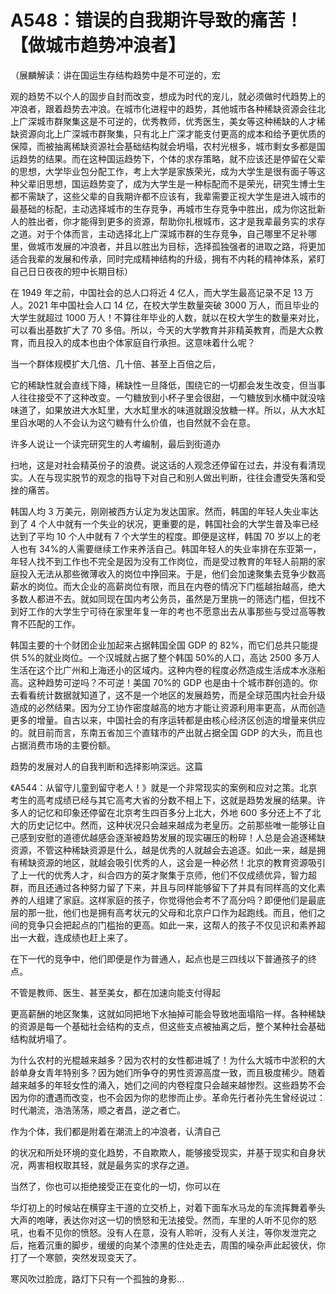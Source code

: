 # A548：错误的自我期许导致的痛苦！【做城市趋势冲浪者】

（展麟解读：讲在国运生存结构趋势中是不可逆的，宏

观的趋势不以个人的固步自封而改变，想成为时代的宠儿，就必须做时代趋势上的冲浪者，跟着趋势去冲浪。在城市化进程中的趋势，其他城市各种稀缺资源会往北上广深城市群聚集这是不可逆的，优秀教师，优秀医生，美女等这种稀缺的人才稀缺资源向北上广深城市群聚集，只有北上广深才能支付更高的成本和给予更优质的保障，而被抽离稀缺资源社会基础结构就会坍塌，农村光根多，城市剩女多都是国运趋势的结果。而在这种国运趋势下，个体的求存策略，就不应该还是停留在父辈的思想，大学毕业包分配工作，考上大学是家族荣光，成为大学生是很有面子等这种父辈旧思想，国运趋势变了，成为大学生是一种标配而不是荣光，研究生博士生都不需缺了，这些父辈的自我期许都不应该有，我辈需要正视大学生是进入城市的最基础的标配，主动选择城市的生存竞争，再城市生存竞争中胜出，成为你这批新人的胜出者，你才能得到更多的资源，帮助你扎根城市，这才是我辈最务实的求存之道。对于个体而言，主动选择北上广深城市群的生存竞争，自己哪里不足补哪里，做城市发展的冲浪者，并且以胜出为目标，选择孤独强者的进取之路，将更加适合我辈的发展和传承，同时完成精神结构的升级，拥有不内耗的精神体系，紧盯自己日日夜夜的短中长期目标）

在 1949 年之前，中国社会的总人口将近 4 亿人，而大学生最高记录不足 13 万人。2021 年中国社会人口 14 亿，在校大学生数量突破 3000 万人，而且毕业的大学生就超过 1000 万人！不算往年毕业的人数，就以在校大学生的数量来对比，可以看出基数扩大了 70 多倍。所以，今天的大学教育并非精英教育，而是大众教育，而且投入的成本也由个体家庭自行承担。这意味着什么呢？

当一个群体规模扩大几倍、几十倍、甚至上百倍之后，

它的稀缺性就会直线下降，稀缺性一旦降低，围绕它的一切都会发生改变，但当事人往往接受不了这种改变。一勺糖放到小杯子里会很甜，一勺糖放到水桶中就没啥味道了，如果放进大水缸里，大水缸里水的味道就跟没放糖一样。所以，从大水缸里舀水喝的人不会认为这勺糖有什么价值，也自然就不会在意。

许多人说让一个读完研究生的人考编制，最后到街道办

扫地，这是对社会精英份子的浪费。说这话的人观念还停留在过去，并没有看清现实。人在与现实脱节的观念的指导下对自己和别人做出判断，往往会遭受失落和受挫的痛苦。

韩国人均 3 万美元，刚刚被西方认定为发达国家。然而，韩国的年轻人失业率达到了 4 个人中就有一个失业的状况，更重要的是，韩国社会的大学生普及率已经达到了平均 10 个人中就有 7 个大学生的程度。即便是这样，韩国 70 岁以上的老人也有 34%的人需要继续工作来养活自己。韩国年轻人的失业率排在东亚第一，年轻人找不到工作也不完全是因为没有工作岗位，而是受过教育的年轻人前期的家庭投入无法从那些微薄收入的岗位中挣回来。于是，他们会加速聚集去竞争少数高薪水的岗位。而大企业的高薪岗位有限，而且在内卷的情况下门槛越抬越高，绝大多数人都进不去。就如同现在国内考公务员，虽然是万里挑一的筛选门槛，但找不到好工作的大学生宁可待在家里年复一年的考也不愿意出去从事那些与受过高等教育不匹配的工作。

韩国主要的十个财团企业加起来占据韩国全国 GDP 的 82%，而它们总共只能提供 5%的就业岗位。一个汉城就占据了整个韩国 50%的人口，高达 2500 多万人生活在这个比广州和上海还小的区域内。这种内卷的程度必然造成生活成本水涨船高。这种趋势可逆吗？不可逆！美国 70%的 GDP 也是由十个城市群创造的。你去看看统计数据就知道了，这不是一个地区的发展趋势，而是全球范围内社会升级造成的必然结果。因为分工协作密度越高的地方才能让资源利用率更高，从而创造更多的增量。自古以来，中国社会的有序运转都是由核心经济区创造的增量来供应的。就目前而言，东南五省加三个直辖市的产出就占据全国 GDP 的大头，而且也占据消费市场的主要份额。

趋势的发展对人的自我判断和选择影响深远。这篇

《A544：从留守儿童到留守老人！》就是一个非常现实的案例和应对之策。北京考生的高考成绩已经与其它高考大省的分数不相上下，这就是趋势发展的结果。许多人的记忆和印象还停留在北京考生四百多分上北大，外地 600 多分还上不了北大的历史记忆中。然而，这种状况只会越来越成为老皇历。之前那些唯一能够让自己感到安慰的道德优越感会逐渐被趋势发展的现实碾压的粉碎！人总是会追逐稀缺资源，不管这种稀缺资源是什么，越是优秀的人就越会去追逐。如此一来，越是拥有稀缺资源的地区，就越会吸引优秀的人，这会是一种必然！北京的教育资源吸引了上一代的优秀人才，纠合四方的英才聚集于京师，他们不仅成绩优异，智力超群，而且还通过各种努力留了下来，并且与同样能够留下了并具有同样高的文化素养的人组建了家庭。这样家庭的孩子，你觉得他会考不了高分吗？即便他们是最底层的那一批，他们也是拥有高考状元的父母和北京户口作为起跑线。而且，他们之间的竞争只会把起点的门槛抬的更高。如此一来，这帮人的孩子不仅见识和素养超出一大截，连成绩也赶上来了。

在下一代的竞争中，他们即便是作为普通人，起点也是三四线以下普通孩子的终点。

不管是教师、医生、甚至美女，都在加速向能支付得起

更高薪酬的地区聚集，这就如同把地下水抽掉可能会导致地面塌陷一样。各种稀缺的资源是每一个基础社会结构的支点，但这些支点被抽离之后，整个某种社会基础结构就坍塌了。

为什么农村的光棍越来越多？因为农村的女性都进城了！为什么大城市中淤积的大龄单身女青年特别多？因为她们所争夺的男性资源高度一致，而且极度稀少。随着越来越多的年轻女性的涌入，她们之间的内卷程度只会越来越惨烈。这些趋势不会因为你的遭遇而改变，也不会因为你的悲惨而止步。革命先行者孙先生曾经说过：时代潮流，浩浩荡荡，顺之者昌，逆之者亡。

作为个体，我们都是附着在潮流上的冲浪者，认清自己

的状况和所处环境的变化趋势，不自欺欺人，能够接受现实，并基于现实和自身状况，两害相权取其轻，就是最务实的求存之道。

当然了，你也可以拒绝接受正在变化的一切，你可以在

华灯初上的时候站在横穿主干道的立交桥上，对着下面车水马龙的车流挥舞着拳头大声的咆哮，表达你对这一切的愤怒和无法接受。然而，车里的人听不见你的怒吼，也看不见你的愤怒。没有人在意，没有人聆听，没有人关注，等你发泄完之后，拖着沉重的脚步，缓缓的向某个漆黑的住处走去，周围的噪杂声此起彼伏，你打了一个寒颤，突然发现变天了。

寒风吹过脸庞，路灯下只有一个孤独的身影…